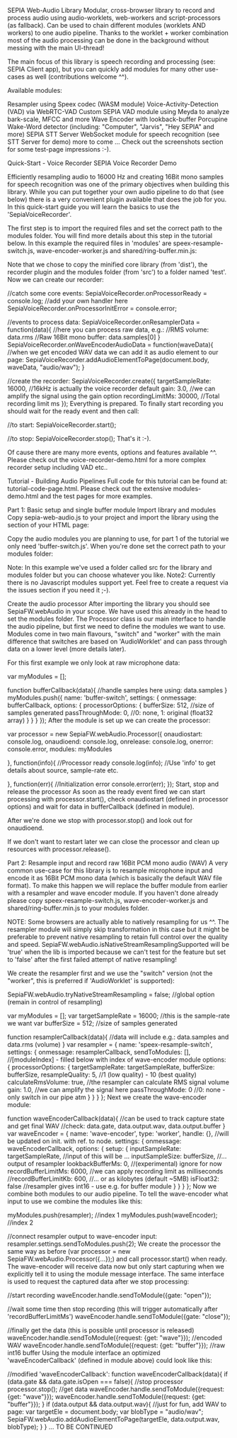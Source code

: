 SEPIA Web-Audio Library
Modular, cross-browser library to record and process audio using audio-worklets, web-workers and script-processors (as fallback). Can be used to chain different modules (worklets AND workers) to one audio pipeline.
Thanks to the worklet + worker combination most of the audio processing can be done in the background without messing with the main UI-thread!

The main focus of this library is speech recording and processing (see: SEPIA Client app), but you can quickly add modules for many other use-cases as well (contributions welcome ^^).

Available modules:

Resampler using Speex codec (WASM module)
Voice-Activity-Detection (VAD) via WebRTC-VAD
Custom SEPIA VAD module using Meyda to analyze bark-scale, MFCC and more
Wave Encoder with lookback-buffer
Porcupine Wake-Word detector (including: "Computer", "Jarvis", "Hey SEPIA" and more)
SEPIA STT Server WebSocket module for speech recognition (see STT Server for demo)
more to come ...
Check out the screenshots section for some test-page impressions :-).

Quick-Start - Voice Recorder
SEPIA Voice Recorder Demo

Efficiently resampling audio to 16000 Hz and creating 16Bit mono samples for speech recognition was one of the primary objectives when building this library. While you can put together your own audio pipeline to do that (see below) there is a very convenient plugin available that does the job for you. In this quick-start guide you will learn the basics to use the 'SepiaVoiceRecorder'.

The first step is to import the required files and set the correct path to the modules folder. You will find more details about this step in the tutorial below. In this example the required files in 'modules' are speex-resample-switch.js, wave-encoder-worker.js and shared/ring-buffer.min.js:

<script type="text/javascript" src="test/sepia-web-audio.min.js"></script>
<script type="text/javascript" src="test/sepia-recorder.min.js"></script>
<script>
    SepiaFW.webAudio.defaultProcessorOptions.moduleFolder = "test/modules";
</script>
Note that we chose to copy the minified core library (from 'dist'), the recorder plugin and the modules folder (from 'src') to a folder named 'test'.
Now we can create our recorder:

//catch some core events:
SepiaVoiceRecorder.onProcessorReady = console.log; 	//add your own handler here
SepiaVoiceRecorder.onProcessorInitError = console.error;

//events to process data:
SepiaVoiceRecorder.onResamplerData = function(data){
	//here you can process raw data, e.g.:
	//RMS volume: data.rms
	//Raw 16Bit mono buffer: data.samples[0]
}
SepiaVoiceRecorder.onWaveEncoderAudioData = function(waveData){
	//when we get encoded WAV data we can add it as audio element to our page:
	SepiaVoiceRecorder.addAudioElementToPage(document.body, waveData, "audio/wav");
}

//create the recorder:
SepiaVoiceRecorder.create({
	targetSampleRate: 16000,	//16kHz is actually the voice recorder default
	gain: 3.0, 					//we can amplify the signal using the gain option
	recordingLimitMs: 30000, 	//Total recording limit ms
});
Everything is prepared. To finally start recording you should wait for the ready event and then call:

//to start:
SepiaVoiceRecorder.start();

//to stop:
SepiaVoiceRecorder.stop();
That's it :-).

Of cause there are many more events, options and features available ^^. Please check out the voice-recorder-demo.html for a more complex recorder setup including VAD etc..

Tutorial - Building Audio Pipelines
Full code for this tutorial can be found at: tutorial-code-page.html.
Please check out the extensive modules-demo.html and the test pages for more examples.

Part 1: Basic setup and single buffer module
Import library and modules
Copy sepia-web-audio.js to your project and import the library using the <head> section of your HTML page:

<script type="text/javascript" src="src/sepia-web-audio.js"></script>
Copy the audio modules you are planning to use, for part 1 of the tutorial we only need 'buffer-switch.js'. When you're done set the correct path to your modules folder:

<script>
    SepiaFW.webAudio.defaultProcessorOptions.moduleFolder = "src/modules";
</script>
Note: In this example we've used a folder called src for the library and modules folder but you can choose whatever you like.
Note2: Currently there is no Javascript modules support yet. Feel free to create a request via the issues section if you need it ;-).

Create the audio processor
After importing the library you should see SepiaFW.webAudio in your scope. We have used this already in the head to set the modules folder. The Processor class is our main interface to handle the audio pipeline, but first we need to define the modules we want to use. Modules come in two main flavours, "switch" and "worker" with the main difference that switches are based on 'AudioWorklet' and can pass through data on a lower level (more details later).

For this first example we only look at raw microphone data:

var myModules = [];

function bufferCallback(data){
	//handle samples here using: data.samples
}
myModules.push({
	name: 'buffer-switch',
	settings: {
		onmessage: bufferCallback,
		options: {
			processorOptions: {
				bufferSize: 512, 	//size of samples generated
				passThroughMode: 0,	//0: none, 1: original (float32 array)
			}
		}
	}
});
After the module is set up we can create the processor:

var processor = new SepiaFW.webAudio.Processor({
	onaudiostart: console.log,
	onaudioend: console.log,
	onrelease: console.log,
	onerror: console.error,
	modules: myModules
	
}, function(info){
	//Processor ready
	console.log(info); //Use 'info' to get details about source, sample-rate etc.
	
}, function(err){
	//Initialization error
	console.error(err);
});
Start, stop and release the processor
As soon as the ready event fired we can start processing with processor.start(), check onaudiostart (defined in processor options) and wait for data in bufferCallback (defined in module).

After we're done we stop with processor.stop() and look out for onaudioend.

If we don't want to restart later we can close the processor and clean up resources with processor.release().

Part 2: Resample input and record raw 16Bit PCM mono audio (WAV)
A very common use-case for this library is to resample microphone input and encode it as 16Bit PCM mono data (which is basically the default WAV file format).
To make this happen we will replace the buffer module from earlier with a resampler and wave encoder module. If you haven't done already please copy speex-resample-switch.js, wave-encoder-worker.js and shared/ring-buffer.min.js to your modules folder.

NOTE: Some browsers are actually able to natively resampling for us ^^. The resampler module will simply skip transformation in this case but it might be preferable to prevent native resampling to retain full control over the quality and speed. SepiaFW.webAudio.isNativeStreamResamplingSupported will be 'true' when the lib is imported because we can't test for the feature but set to 'false' after the first failed attempt of native resampling!

We create the resampler first and we use the "switch" version (not the "worker", this is preferred if 'AudioWorklet' is supported):

SepiaFW.webAudio.tryNativeStreamResampling = false;		//global option (remain in control of resampling)

var myModules = [];
var targetSampleRate = 16000;	//this is the sample-rate we want
var bufferSize = 512;			//size of samples generated

function resamplerCallback(data){
	//data will include e.g.: data.samples and data.rms (volume)
}
var resampler = {
	name: 'speex-resample-switch',
	settings: {
		onmessage: resamplerCallback,
		sendToModules: [],	//[moduleIndex] - filled below with index of wave-encoder module
		options: {
			processorOptions: {
				targetSampleRate: targetSampleRate,
				bufferSize: bufferSize,
				resampleQuality: 5,			//1 (low quality) - 10 (best quality)
				calculateRmsVolume: true,	//the resampler can calculate RMS signal volume
				gain: 1.0,					//we can amplify the signal here
				passThroughMode: 0			//0: none - only switch in our pipe atm
			}
		}
	}
};
Next we create the wave-encoder module:

function waveEncoderCallback(data){
	//can be used to track capture state and get final WAV
	//check: data.gate, data.output.wav, data.output.buffer
}
var waveEncoder = {
	name: 'wave-encoder',
	type: 'worker',
	handle: {},		//will be updated on init. with ref. to node.
	settings: {
		onmessage: waveEncoderCallback,
		options: {
			setup: {
				inputSampleRate: targetSampleRate,	//input of this will be ...
				inputSampleSize: bufferSize,		//... output of resampler
				lookbackBufferMs: 0,			//(experimental) ignore for now
				recordBufferLimitMs: 6000,		//we can apply recording limit as milliseconds
				//recordBufferLimitKb: 600,		//... or as kilobytes (default ~5MB)
				isFloat32: false	//resampler gives int16 - use e.g. for buffer module 
			}
		}
	}
};
Now we combine both modules to our audio pipeline. To tell the wave-encoder what input to use we combine the modules like this:

myModules.push(resampler);		//index 1
myModules.push(waveEncoder);	//index 2

//connect resampler output to wave-encoder input:
resampler.settings.sendToModules.push(2);
We create the processor the same way as before (var processor = new SepiaFW.webAudio.Processor({...});) and call processor.start() when ready. The wave-encoder will receive data now but only start capturing when we explicitly tell it to using the module message interface. The same interface is used to request the captured data after we stop processing:

//start recording
waveEncoder.handle.sendToModule({gate: "open"});

//wait some time then stop recording (this will trigger automatically after 'recordBufferLimitMs')
waveEncoder.handle.sendToModule({gate: "close"});

//finally get the data (this is possible until processor is released)
waveEncoder.handle.sendToModule({request: {get: "wave"}});		//encoded WAV
waveEncoder.handle.sendToModule({request: {get: "buffer"}});	//raw int16 buffer
Using the module interface an optimized 'waveEncoderCallback' (defined in module above) could look like this:

//modified 'waveEncoderCallback':
function waveEncoderCallback(data){
	if (data.gate && data.gate.isOpen === false){
		//stop processor
		processor.stop();
		//get data
		waveEncoder.handle.sendToModule({request: {get: "wave"}});
		waveEncoder.handle.sendToModule({request: {get: "buffer"}});
	}
	if (data.output && data.output.wav){
		//just for fun, add WAV to page:
		var targetEle = document.body;
		var blobType = "audio/wav";
		SepiaFW.webAudio.addAudioElementToPage(targetEle, data.output.wav, blobType);
	}
}
... TO BE CONTINUED